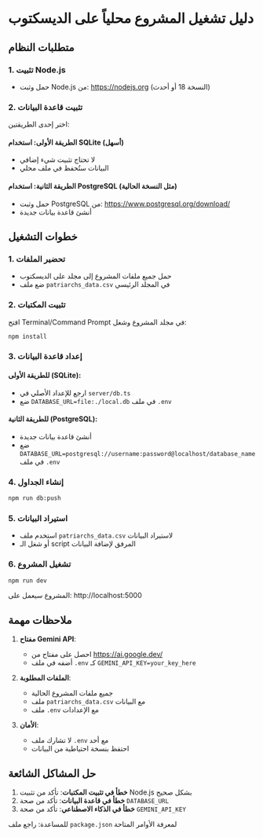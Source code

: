# دليل تشغيل المشروع محلياً على الديسكتوب

## متطلبات النظام

### 1. تثبيت Node.js
- حمل وثبت Node.js من: https://nodejs.org (النسخة 18 أو أحدث)

### 2. تثبيت قاعدة البيانات
اختر إحدى الطريقتين:

#### الطريقة الأولى: استخدام SQLite (أسهل)
- لا تحتاج تثبيت شيء إضافي
- البيانات ستُحفظ في ملف محلي

#### الطريقة الثانية: استخدام PostgreSQL (مثل النسخة الحالية)
- حمل وثبت PostgreSQL من: https://www.postgresql.org/download/
- أنشئ قاعدة بيانات جديدة

## خطوات التشغيل

### 1. تحضير الملفات
- حمل جميع ملفات المشروع إلى مجلد على الديسكتوب
- ضع ملف `patriarchs_data.csv` في المجلد الرئيسي

### 2. تثبيت المكتبات
افتح Terminal/Command Prompt في مجلد المشروع وشغل:
```bash
npm install
```

### 3. إعداد قاعدة البيانات

#### للطريقة الأولى (SQLite):
- ارجع للإعداد الأصلي في `server/db.ts`
- ضع `DATABASE_URL=file:./local.db` في ملف `.env`

#### للطريقة الثانية (PostgreSQL):
- أنشئ قاعدة بيانات جديدة
- ضع `DATABASE_URL=postgresql://username:password@localhost/database_name` في ملف `.env`

### 4. إنشاء الجداول
```bash
npm run db:push
```

### 5. استيراد البيانات
- استخدم ملف `patriarchs_data.csv` لاستيراد البيانات
- أو شغل الـ script المرفق لإضافة البيانات

### 6. تشغيل المشروع
```bash
npm run dev
```

المشروع سيعمل على: http://localhost:5000

## ملاحظات مهمة

1. **مفتاح Gemini API**: 
   - احصل على مفتاح من https://ai.google.dev/
   - أضفه في ملف `.env` كـ `GEMINI_API_KEY=your_key_here`

2. **الملفات المطلوبة**:
   - جميع ملفات المشروع الحالية
   - ملف `patriarchs_data.csv` مع البيانات
   - ملف `.env` مع الإعدادات

3. **الأمان**:
   - لا تشارك ملف `.env` مع أحد
   - احتفظ بنسخة احتياطية من البيانات

## حل المشاكل الشائعة

1. **خطأ في تثبيت المكتبات**: تأكد من تثبيت Node.js بشكل صحيح
2. **خطأ في قاعدة البيانات**: تأكد من صحة `DATABASE_URL`
3. **خطأ في الذكاء الاصطناعي**: تأكد من صحة `GEMINI_API_KEY`

للمساعدة: راجع ملف `package.json` لمعرفة الأوامر المتاحة